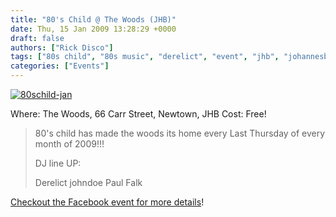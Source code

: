 ```yaml
---
title: "80's Child @ The Woods (JHB)"
date: Thu, 15 Jan 2009 13:28:29 +0000
draft: false
authors: ["Rick Disco"]
tags: ["80s child", "80s music", "derelict", "event", "jhb", "johannesburg", "johndoe", "party", "paul falk", "the woods"]
categories: ["Events"]
---
```


[![80schild-jan](/wp-content/uploads/2009/01/80schild-jan.jpg "80schild-jan")](/wp-content/uploads/2009/01/80schild-jan.jpg)

Where: The Woods, 66 Carr Street, Newtown, JHB Cost: Free!

> 80's child has made the woods its home every Last Thursday of every month of 2009!!!
>
> DJ line UP:
>
> Derelict johndoe Paul Falk

[Checkout the Facebook event for more details](http://www.facebook.com/event.php?eid=47754261495 "Facebook Event")!

